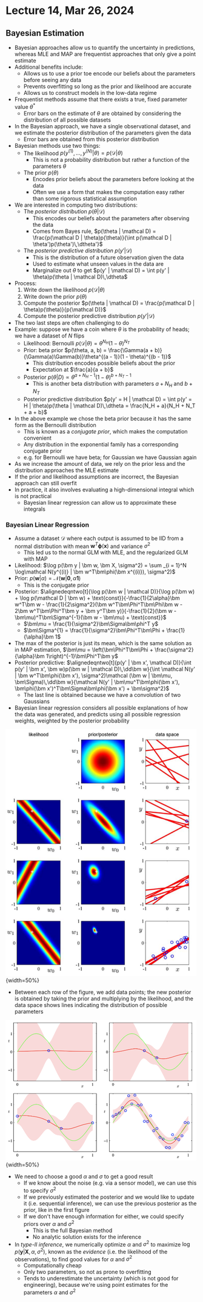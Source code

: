 # Lecture 14, Mar 26, 2024

## Bayesian Estimation

* Bayesian approaches allow us to quantify the uncertainty in predictions, whereas MLE and MAP are frequentist approaches that only give a point estimate
* Additional benefits include:
	* Allows us to use a prior toe encode our beliefs about the parameters before seeing any data
	* Prevents overfitting so long as the prior and likelihood are accurate
	* Allows us to construct models in the low-data regime
* Frequentist methods assume that there exists a true, fixed parameter value $\theta^*$
	* Error bars on the estimate of $\theta$ are obtained by considering the distribution of all possible datasets
* In the Bayesian approach, we have a single observational dataset, and we estimate the posterior distribution of the parameters given the data
	* Error bars are obtained from this posterior distribution
* Bayesian methods use two things:
	* The likelihood $p(y^{(1)}, \dots, y^{(N)} | \theta) = p(\mathcal D | \theta)$
		* This is not a probability distribution but rather a function of the parameters $\theta$
	* The prior $p(\theta)$
		* Encodes prior beliefs about the parameters before looking at the data
		* Often we use a form that makes the computation easy rather than some rigorous statistical assumption
* We are interested in computing two distributions:
	* The *posterior distribution* $p(\theta | \mathcal D)$
		* This encodes our beliefs about the parameters after observing the data
		* Comes from Bayes rule, $p(\theta | \mathcal D) = \frac{p(\mathcal D | \theta)p(\theta)}{\int p(\mathcal D | \theta')p(\theta')\,\dtheta'}$
	* The *posterior predictive distribution* $p(y' | \mathcal D)$
		* This is the distribution of a future observation given the data
		* Used to estimate what unseen values in the data are
		* Marginalize out $\theta$ to get $p(y' | \mathcal D) = \int p(y' | \theta)p(\theta | \mathcal D)\,\dtheta$
* Process:
	1. Write down the likelihood $p(\mathcal D | \theta)$
	2. Write down the prior $p(\theta)$
	3. Compute the posterior $p(\theta | \mathcal D) = \frac{p(\mathcal D | \theta)p(\theta)}{p(\mathcal D)}$
	4. Compute the posterior predictive distribution $p(y' | \mathcal D)$
* The two last steps are often challenging to do
* Example: suppose we have a coin where $\theta$ is the probability of heads; we have a dataset of $N$ flips
	* Likelihood: Bernoulli $p(\mathcal D | \theta) = \theta^{N_H}(1 - \theta)^{N_T}$
	* Prior: beta prior $p(\theta, a, b) = \frac{\Gamma(a + b)}{\Gamma(a)\Gamma(b)}\theta^{(a - 1)}(1 - \theta)^{(b - 1)}$
		* This distribution encodes possible beliefs about the prior
		* Expectation at $\frac{a}{a + b}$
	* Posterior $p(\theta | D) \propto \theta^{a + N_H - 1}(1 - \theta)^{b + N_T - 1}$
		* This is another beta distribution with parameters $a + N_H$ and $b + N_T$
	* Posterior predictive distribution $p(y' = H | \mathcal D) = \int p(y' = H | \theta)p(\theta | \mathcal D)\,\dtheta = \frac{N_H + a}{N_H + N_T + a + b}$
* In the above example we chose the beta prior because it has the same form as the Bernoulli distribution
	* This is known as a *conjugate prior*, which makes the computation convenient
	* Any distribution in the exponential family has a corresponding conjugate prior
	* e.g. for Bernoulli we have beta; for Gaussian we have Gaussian again
* As we increase the amount of data, we rely on the prior less and the distribution approaches the MLE estimate
* If the prior and likelihood assumptions are incorrect, the Bayesian approach can still overfit
* In practice, it also involves evaluating a high-dimensional integral which is not practical
	* Bayesian linear regression can allow us to approximate these integrals

### Bayesian Linear Regression

* Assume a dataset $\mathcal D$ where each output is assumed to be IID from a normal distribution with mean $\bm w^T\bm\phi(\bm x)$ and variance $\sigma^2$
	* This led us to the normal GLM with MLE, and the regularized GLM with MAP
* Likelihood: $\log p(\bm y | \bm w, \bm X, \sigma^2) = \sum _{i = 1}^N \log\mathcal N(y^{(i)} | \bm w^T\bm\phi(\bm x^{(i)}), \sigma^2)$
* Prior: $p(\bm w | \alpha) = \mathcal N(\bm w | \bm 0, \alpha\bm 1)$
	* This is the conjugate prior
* Posterior: $\alignedeqntwo[t]{\log p(\bm w | \mathcal D)}{\log p(\bm w) + \log p(\mathcal D | \bm w) + \text{const}}{-\frac{1}{2\alpha}\bm w^T\bm w - \frac{1}{2\sigma^2}(\bm w^T\bm\Phi^T\bm\Phi\bm w - 2\bm w^T\bm\Phi^T\bm y + \bm y^T\bm y)}{-\frac{1}{2}(\bm w - \bm\mu)^T\bm\Sigma^{-1}(\bm w - \bm\mu) + \text{const}}$
	* $\bm\mu = \frac{1}{\sigma^2}\bm\Sigma\bm\phi^T y$
	* $\bm\Sigma^{1} = \frac{1}{\sigma^2}\bm\Phi^T\bm\Phi + \frac{1}{\alpha}\bm 1$
* The max of the posterior is just its mean, which is the same solution as in MAP estimation, $\bm\mu = \left(\bm\Phi^T\bm\Phi + \frac{\sigma^2}{\alpha}\bm 1\right)^{-1}\bm\Phi^T\bm y$
* Posterior predictive: $\alignedeqntwo[t]{p(y' | \bm x', \mathcal D)}{\int p(y' | \bm x', \bm w)p(\bm w | \mathcal D)\,\dd\bm w}{\int \mathcal N(y' | \bm w^T\bm\phi(\bm x'), \sigma^2)\mathcal (\bm w | \bm\mu, \bm\Sigma)\,\dd\bm w}{\mathcal N(y' | \bm\mu^T\bm\phi(\bm x'), \bm\phi(\bm x')^T\bm\Sigma\bm\phi(\bm x') + \bm\sigma^2}$
	* The last line is obtained because we have a convolution of two Gaussians
* Bayesian linear regression considers all possible explanations of how the data was generated, and predicts using all possible regression weights, weighted by the posterior probability

![Illustration of the interpretation of Bayesian linear regression.](./imgs/lec14_1.png){width=50%}

* Between each row of the figure, we add data points; the new posterior is obtained by taking the prior and multiplying by the likelihood, and the data space shows lines indicating the distribution of possible parameters

![Illustration of Bayesian linear regression with a GLM with radial basis functions.](./imgs/lec14_2.png){width=50%}

* We need to choose a good $\alpha$ and $\sigma$ to get a good result
	* If we know about the noise (e.g. via a sensor model), we can use this to specify $\sigma^2$
	* If we previously estimated the posterior and we would like to update it (i.e. sequential inference), we can use the previous posterior as the prior, like in the first figure
	* If we don't have enough information for either, we could specify priors over $\alpha$ and $\sigma^2$
		* This is the full Bayesian method
		* No analytic solution exists for the inference
* In *type-II inference*, we numerically optimize $\alpha$ and $\sigma^2$ to maximize $\log p(\bm y | \bm X, \alpha, \sigma^2)$, known as the *evidence* (i.e. the likelihood of the observations), to find good values for $\alpha$ and $\sigma^2$
	* Computationally cheap
	* Only two parameters, so not as prone to overfitting
	* Tends to underestimate the uncertainty (which is not good for engineering), because we're using point estimates for the parameters $\alpha$ and $\sigma^2$

